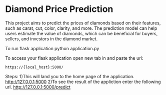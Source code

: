 # Diamond Price Prediction
This project aims to predict the prices of diamonds based on their features, such as carat, cut, color, clarity, and more. 
The prediction model can help users estimate the value of diamonds, which can be beneficial for buyers, sellers, and investors in the diamond market.


To run flask application
python application.py


To access your flask application open new tab in and paste the url:
```
https://{local_host}:5000/
```
Steps:
1)This will land you to the home page of the application.
 http://127.0.0.1:5000
2)To see the result of the appliction enter the following url.
 http://127.0.0.1:5000/predict
 

